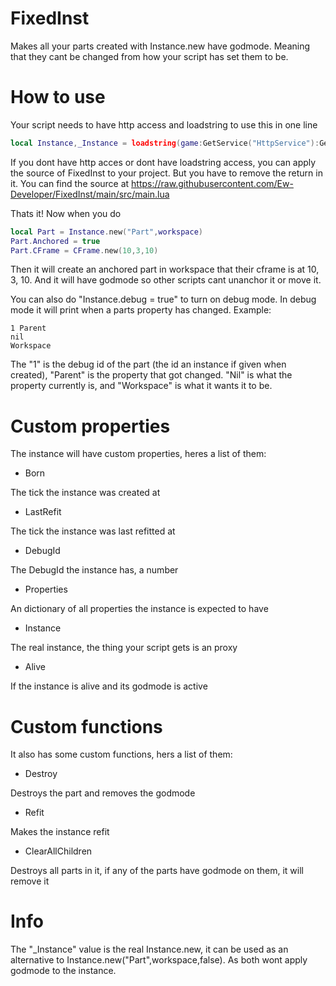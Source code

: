 # FixedInst
Makes all your parts created with Instance.new have godmode. Meaning that they cant be changed from how your script has set them to be.

# How to use
Your script needs to have http access and loadstring to use this in one line
```lua
local Instance,_Instance = loadstring(game:GetService("HttpService"):GetAsync("https://raw.githubusercontent.com/Ew-Developer/FixedInst/main/src/main.lua",true))()
```

If you dont have http acces or dont have loadstring access, you can apply the source of FixedInst to your project. But you have to remove the return in it.
You can find the source at https://raw.githubusercontent.com/Ew-Developer/FixedInst/main/src/main.lua

Thats it!
Now when you do
```lua
local Part = Instance.new("Part",workspace)
Part.Anchored = true
Part.CFrame = CFrame.new(10,3,10)
```
Then it will create an anchored part in workspace that their cframe is at 10, 3, 10. And it will have godmode so other scripts cant unanchor it or move it.

You can also do "Instance.debug = true" to turn on debug mode. In debug mode it will print when a parts property has changed.
Example:
```
1 Parent
nil
Workspace
```
The "1" is the debug id of the part (the id an instance if given when created), "Parent" is the property that got changed. "Nil" is what the property currently is, and "Workspace" is what it wants it to be.

# Custom properties
The instance will have custom properties, heres a list of them:
- Born

The tick the instance was created at
- LastRefit

The tick the instance was last refitted at
- DebugId

The DebugId the instance has, a number
- Properties

An dictionary of all properties the instance is expected to have
- Instance

The real instance, the thing your script gets is an proxy
- Alive

If the instance is alive and its godmode is active

# Custom functions
It also has some custom functions, hers a list of them:
- Destroy

Destroys the part and removes the godmode
- Refit

Makes the instance refit
- ClearAllChildren

Destroys all parts in it, if any of the parts have godmode on them, it will remove it

# Info

The "_Instance" value is the real Instance.new, it can be used as an alternative to Instance.new("Part",workspace,false). As both wont apply godmode to the instance.
